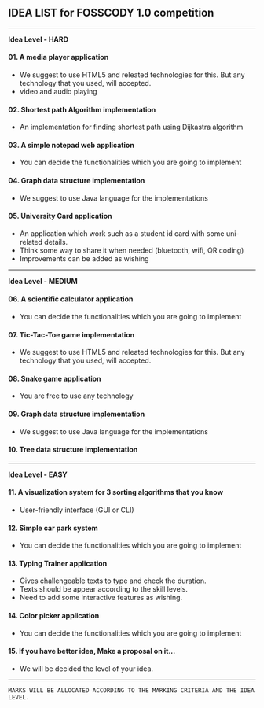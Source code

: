 ## IDEA LIST for FOSSCODY 1.0 competition
---------------------------------------------------------------------------------------------------
**Idea Level - HARD**
#### 01. A media player application
* We suggest to use HTML5 and releated technologies for this. But any technology that you used, will accepted.
* video and audio playing
#### 02. Shortest path  Algorithm implementation
* An implementation for finding shortest path using Dijkastra algorithm
#### 03. A simple notepad web application
* You can decide the functionalities which you are going to implement
#### 04. Graph data structure implementation 
* We suggest to use Java language for the implementations
#### 05. University Card application
* An application which work such as a student id card with some uni-related details. 
* Think some way to share it when needed (bluetooth, wifi, QR coding)
* Improvements can be added as wishing

----------------------------------------------------------------------------------------------------
**Idea Level - MEDIUM**
#### 06. A scientific calculator application
* You can decide the functionalities which you are going to implement
#### 07. Tic-Tac-Toe game implementation
* We suggest to use HTML5 and releated technologies for this. But any technology that you used, will accepted.
#### 08. Snake game application
* You are free to use any technology
#### 09. Graph data structure implementation
* We suggest to use Java language for the implementations
#### 10. Tree data structure  implementation

-----------------------------------------------------------------------------------------------------
**Idea Level - EASY**
#### 11. A visualization system for 3 sorting algorithms that you know
* User-friendly interface (GUI or CLI)
#### 12. Simple car park system
* You can decide the functionalities which you are going to implement
#### 13. Typing Trainer application
* Gives challengeable texts to type and check the duration.
* Texts should be appear according to the skill levels. 
* Need to add some interactive features as wishing.
#### 14. Color picker application
* You can decide the functionalities which you are going to implement


#### 15. If you have better idea, Make a proposal on it...
* We will be decided the level of your idea.
-----------------------------------------------------------------------
```
MARKS WILL BE ALLOCATED ACCORDING TO THE MARKING CRITERIA AND THE IDEA LEVEL.
```
